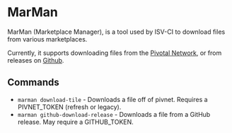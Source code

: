 # MarMan

MarMan (Marketplace Manager), is a tool used by ISV-CI to download files from various marketplaces.

Currently, it supports downloading files from the [Pivotal Network](https://network.pivotal.io), or from releases on [Github](https://github.com).

## Commands

* `marman download-tile` - Downloads a file off of pivnet. Requires a PIVNET_TOKEN (refresh or legacy).
* `marman github-download-release` - Downloads a file from a GitHub release. May require a GITHUB_TOKEN.
